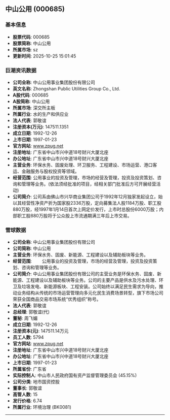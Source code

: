## 中山公用 (000685)

### 基本信息

- **股票代码**: 000685
- **股票简称**: 中山公用
- **所属市场**: sz
- **更新时间**: 2025-10-25 15:01:45

### 巨潮资讯数据

- **公司全称**: 中山公用事业集团股份有限公司
- **英文名称**: Zhongshan Public Utilities Group Co., Ltd.
- **A股代码**: 000685
- **A股简称**: 中山公用
- **所属市场**: 深交所主板
- **所属行业**: 水的生产和供应业
- **法人代表**: 郭敬谊
- **注册资本(万元)**: 147511.1351
- **成立日期**: 1992-12-26
- **上市日期**: 1997-01-23
- **官方网站**: www.zpug.net
- **注册地址**: 广东省中山市兴中道18号财兴大厦北座
- **办公地址**: 广东省中山市兴中道18号财兴大厦北座
- **主营业务**: 环保水务、固废处理、环卫服务、工程建设、市场运营、港口客运、金融服务与股权投资等领域。
- **经营范围**: 公用事业的投资及管理，市场的经营及管理，投资及投资策划、咨询和管理等业务。(依法须经批准的项目，经相关部门批准后方可开展经营活动)
- **公司简介**: 公司系由佛山市兴华商业集团公司于1992年12月独家发起设立，始以其经营性净资产折为国家股2336万股，定向募集法人股1184万股、职工股880万股，经1997年1月14日首次上网定价发行，上市时总股份6000万股；内部职工股880万股将于公众股上市流通期满三年后上市交易。

### 雪球数据

- **公司全称**: 中山公用事业集团股份有限公司
- **公司简称**: 中山公用
- **主营业务**: 环保水务、固废、新能源、工程建设以及辅助板块等业务。
- **经营范围**: 　　公用事业的投资及管理，市场的经营及管理，投资及投资策划、咨询和管理等业务。
- **公司简介**: 中山公用事业集团股份有限公司的主营业务是环保水务、固废、新能源、工程建设以及辅助板块等业务。公司的主要产品是供水及污水处理、环卫及垃圾发电、新能源板块、工程安装。公司始终以满足民生需求为导向，推动业务结构从传统的市场运营管理向多元化民生消费场景转型，旗下市场公司荣获全国商品交易市场系统“优秀组织”称号。
- **法人代表**: 郭敬谊
- **总经理**: 郭敬谊(代)
- **董秘**: 周飞媚
- **成立日期**: 1992-12-26
- **注册资本(元)**: 147511.14万元
- **员工人数**: 5794
- **官方网站**: www.zpug.net
- **注册地址**: 广东省中山市兴中道18号财兴大厦北座
- **办公地址**: 广东省中山市兴中道18号财兴大厦北座
- **上市日期**: 1997-01-23
- **所属省份**: 广东省
- **实际控制人**: 中山市人民政府国有资产监督管理委员会 (45.15%)
- **公司分类**: 地市国资控股
- **董事长**: 郭敬谊
- **高管人数**: 15
- **发行价格**: 6.74
- **所属行业**: 环境治理 (BK0081)

---